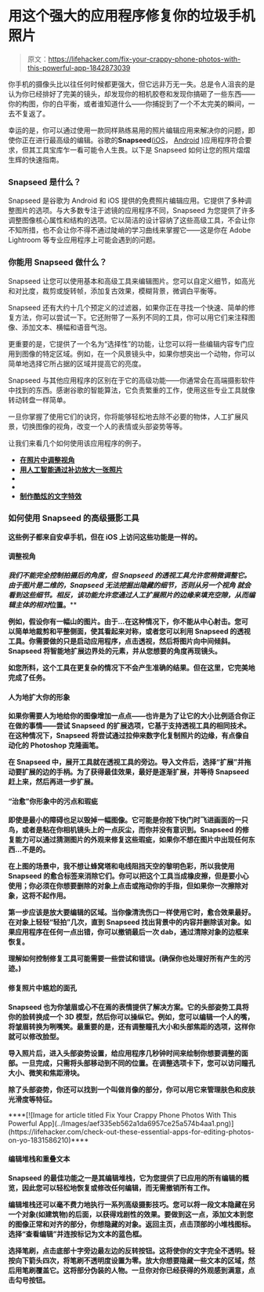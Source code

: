 # 用这个强大的应用程序修复你的垃圾手机照片

> 原文：<https://lifehacker.com/fix-your-crappy-phone-photos-with-this-powerful-app-1842873039>

你手机的摄像头比以往任何时候都更强大，但它远非万无一失。总是令人沮丧的是认为你已经排好了完美的镜头，却发现你的相机胶卷和发现你搞砸了一些东西——你的构图，你的白平衡，或者谁知道什么——你捕捉到了一个不太完美的瞬间，一去不复返了。



幸运的是，你可以通过使用一款同样熟练易用的照片编辑应用来解决你的问题，即使你正在进行最高级的编辑。谷歌的**Snapseed**([iOS](https://apps.apple.com/us/app/snapseed/id439438619)， [Android](https://play.google.com/store/apps/details?id=com.niksoftware.snapseed&hl=en_IN) )应用程序符合要求，但其工具宝库乍一看可能令人生畏。以下是 Snapseed 如何让您的照片熠熠生辉的快速指南。

### Snapseed 是什么？

Snapseed 是谷歌为 Android 和 iOS 提供的免费照片编辑应用。它提供了多种调整图片的选项。与大多数专注于滤镜的应用程序不同，Snapseed 为您提供了许多调整图像核心属性和结构的选项。它以简洁的设计容纳了这些高级工具，不会让你不知所措，也不会让你不得不通过陡峭的学习曲线来掌握它——这是你在 Adobe Lightroom 等专业应用程序上可能会遇到的问题。

### 你能用 Snapseed 做什么？

Snapseed 让您可以使用基本和高级工具来编辑图片。您可以自定义细节，如高光和对比度，裁剪或旋转帧，添加复古效果，模糊背景，微调白平衡等。

Snapseed 还有大约十几个预定义的过滤器，如果你正在寻找一个快速、简单的修复方法，你可以尝试一下。它还附带了一系列不同的工具，你可以用它们来注释图像、添加文本、横幅和语音气泡。

更重要的是，它提供了一个名为“选择性”的功能，让您可以将一些编辑内容专门应用到图像的特定区域。例如，在一个风景镜头中，如果你想突出一个动物，你可以简单地选择它所占据的区域并提高它的亮度。

Snapseed 与其他应用程序的区别在于它的高级功能——你通常会在高端摄影软件中找到的东西。感谢谷歌的智能算法，它负责繁重的工作，使用这些专业工具就像转动转盘一样简单。

一旦你掌握了使用它们的诀窍，你将能够轻松地去除不必要的物体，人工扩展风景，切换图像的视角，改变一个人的表情或头部姿势等等。

让我们来看几个如何使用该应用程序的例子。

*   [**在照片中调整视角**](#perspective)
*   [**用人工智能通过补边放大一张照片**](#expand)
*   [](#blemishes)
*   **[](#faces)**
*   ****[**制作酷炫的文字特效**](#text)****

### ******如何使用** Snapseed 的高级摄影工具****

****这些例子都来自安卓手机，但在 iOS 上访问这些功能是一样的。****

#### ****调整视角****

****我们不能完全控制拍摄后的角度，但 Snapseed 的透视工具允许您稍微调整它。由于图片是二维的，Snapseed 无法挖掘出隐藏的细节，否则从另一个视角 就会看到这些细节。相反，该功能允许您通过人工扩展照片的边缘来填充空隙，从而编辑主体的*相对*位置。****

****例如，假设你有一幅山的图片。由于...在这种情况下，你不能从中心射击。您可以简单地裁剪和平整侧面，使其看起来对称，或者您可以利用 Snapseed 的透视工具。你需要做的只是启动应用程序，点击透视，然后将图片向中间倾斜。Snapseed 将智能地扩展边界处的元素，并从您想要的角度再现镜头。****

****如您所料，这个工具在更复杂的情况下不会产生准确的结果。但在这里，它完美地完成了任务。****

#### ****人为地扩大你的形象****

****如果你需要人为地给你的图像增加一点点——也许是为了让它的大小比例适合你正在做的事情——尝试 Snapseed 的扩展选项，它基于支持透视工具的相同技术。在这种情况下，Snapseed 将尝试通过拉伸来数字化复制照片的边缘，有点像自动化的 Photoshop 克隆画笔。****

****在 Snapseed 中，展开工具就在透视工具的旁边。导入文件后，选择“扩展”并拖动要扩展的边的手柄。为了获得最佳效果，最好是逐渐扩展，并等待 Snapseed 赶上来，然后再进一步扩展。****

#### ****“治愈”你形象中的污点和瑕疵****

****即使是最小的障碍也足以毁掉一幅图像。它可能是你按下快门时飞进画面的一只鸟，或者是粘在你相机镜头上的一点灰尘，而你并没有意识到。Snapseed 的修复能力可以通过猜测图片的外观来修复这些瑕疵，如果你不想在图片中出现任何东西...不是的。****

****在上图的场景中，我不想让蜂窝塔和电线阻挡天空的黎明色彩，所以我使用 Snapseed 的愈合标签来消除它们。你可以把这个工具当成橡皮擦，但是要小心使用；你必须在你想要删除的对象上点击或拖动你的手指，但如果你一次擦除对象，这将不起作用。****

****第一步应该是放大要编辑的区域。当你像清洗伤口一样使用它时，愈合效果最好。在对象上轻轻“轻拍”几次，直到 Snapseed 找出背景中的内容并删除该对象。如果应用程序在任何一点出错，你可以撤销最后一次 dab，通过清除对象的边框来恢复。****

****理解如何控制修复工具可能需要一些尝试和错误。(确保你也处理好所有产生的污迹。)****

#### ****修复照片中尴尬的面孔****

****Snapseed 也为你皱眉或心不在焉的表情提供了解决方案。它的头部姿势工具将你的脸转换成一个 3D 模型，然后你可以操纵它。例如，您可以编辑一个人的嘴，将皱眉转换为咧嘴笑。最重要的是，还有调整瞳孔大小和头部焦距的选项，这样你就可以修改脸型。****

****导入照片后，进入头部姿势设置，给应用程序几秒钟时间来绘制你想要调整的面部。一旦完成，只需将头部移动到不同的位置。在调整选项卡下，您可以访问瞳孔大小、微笑和焦距滑块。****

****除了头部姿势，你还可以找到一个叫做肖像的部分，你可以用它来管理肤色和皮肤光滑度等特征。****

<aside data-commerce-source="inset" class="sc-16a0mhj-2 gAjHzr">****[![Image for article titled Fix Your Crappy Phone Photos With This Powerful App](../Images/aef335eb562a1da6957ce25a574b4aa1.png)](https://lifehacker.com/check-out-these-essential-apps-for-editing-photos-on-yo-1831586210)****</aside>

#### ****编辑堆栈和重叠文本****

****Snapseed 的最佳功能之一是其编辑堆栈，它为您提供了已应用的所有编辑的概览，因此您可以轻松地恢复或修改任何编辑，而无需撤销所有工作。****

****编辑堆栈还可以毫不费力地执行一系列高级摄影技巧。您可以将一段文本隐藏在另一个对象(如建筑物)的后面，以获得戏剧性的效果。要做到这一点，添加文本到您的图像正常和对齐的部分，你想隐藏的对象。返回主页，点击顶部的小堆栈图标。选择“查看编辑”并连按标记为文本的蓝色框。****

****选择笔刷，点击底部十字旁边最左边的反转按钮。这将使你的文字完全不透明。轻按向下箭头四次，将笔刷不透明度设置为零。放大你想要隐藏一些文本的区域，然后用笔刷覆盖它。这将部分伪装的人物。一旦你对你已经获得的外观感到满意，点击勾号按钮。****